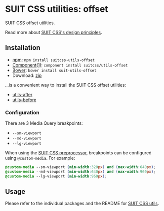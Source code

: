 # SUIT CSS utilities: offset

SUIT CSS offset utilities.

Read more about [SUIT CSS's design principles](https://github.com/suitcss/suit/).

## Installation

* [npm](http://npmjs.org/): `npm install suitcss-utils-offset`
* [Component(1)](http://component.io/): `component install suitcss/utils-offset`
* [Bower](http://bower.io/): `bower install suit-utils-offset`
* Download: [zip](https://github.com/suitcss/utils-offset/zipball/master)

…is a convenient way to install the SUIT CSS offset utilities:

* [utils-after](https://github.com/suitcss/utils-after)
* [utils-before](https://github.com/suitcss/utils-before)

### Configuration

There are 3 Media Query breakpoints:

* `--sm-viewport`
* `--md-viewport`
* `--lg-viewport`

When using the [SUIT CSS preprocessor](https://github.com/suitcss/preprocessor),
breakpoints can be configured using `@custom-media`. For example:

```css
@custom-media --sm-viewport (min-width:320px) and (max-width:640px);
@custom-media --md-viewport (min-width:640px) and (max-width:960px);
@custom-media --lg-viewport (min-width:960px);
```

## Usage

Please refer to the individual packages and the README for [SUIT
CSS utils](https://github.com/suitcss/utils/).
